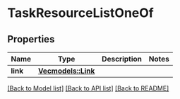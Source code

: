 # TaskResourceListOneOf

## Properties

Name | Type | Description | Notes
------------ | ------------- | ------------- | -------------
**link** | [**Vec<models::Link>**](Link.md) |  | 

[[Back to Model list]](../README.md#documentation-for-models) [[Back to API list]](../README.md#documentation-for-api-endpoints) [[Back to README]](../README.md)


